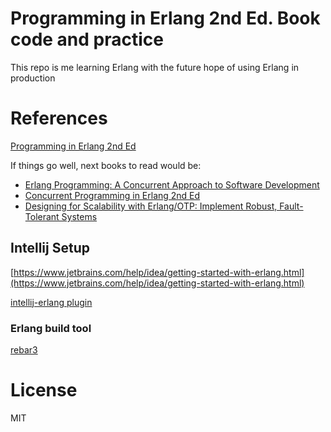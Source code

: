 # Programming in Erlang 2nd Ed. Book code and practice

This repo is me learning Erlang with the future hope of using Erlang in production

# References

[Programming in Erlang 2nd Ed](https://pragprog.com/book/jaerlang2/programming-erlang)

If things go well, next books to read would be:

- [Erlang Programming: A Concurrent Approach to Software Development](https://www.amazon.com/dp/0596518188/?coliid=I3U5MOOPEQRCRB&colid=1MOA5RWRKDO31&psc=1&ref_=lv_ov_lig_dp_it)
- [Concurrent Programming in Erlang 2nd Ed](https://www.amazon.com/Concurrent-Programming-Erlang-Robert-Virding/dp/013508301X)
- [Designing for Scalability with Erlang/OTP: Implement Robust, Fault-Tolerant Systems](https://www.amazon.com/dp/1449320732/?coliid=I2AH452KAC3DH6&colid=1MOA5RWRKDO31&psc=1&ref_=lv_ov_lig_dp_it)

## Intellij Setup

[https://www.jetbrains.com/help/idea/getting-started-with-erlang.html](https://www.jetbrains.com/help/idea/getting-started-with-erlang.html)

[intellij-erlang plugin](https://github.com/ignatov/intellij-erlang)

### Erlang build tool

[rebar3](https://github.com/erlang/rebar3)

# License

MIT
